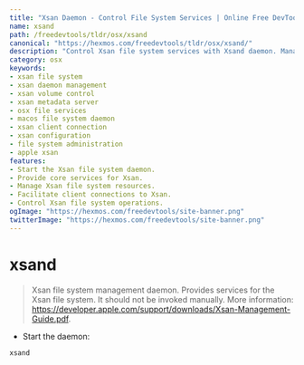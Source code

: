 ```yaml
---
title: "Xsan Daemon - Control File System Services | Online Free DevTools by Hexmos"
name: xsand
path: /freedevtools/tldr/osx/xsand
canonical: "https://hexmos.com/freedevtools/tldr/osx/xsand/"
description: "Control Xsan file system services with Xsand daemon. Manage volumes, metadata, and client connections efficiently. Free online tool, no registration required."
category: osx
keywords:
- xsan file system
- xsan daemon management
- xsan volume control
- xsan metadata server
- osx file services
- macos file system daemon
- xsan client connection
- xsan configuration
- file system administration
- apple xsan
features:
- Start the Xsan file system daemon.
- Provide core services for Xsan.
- Manage Xsan file system resources.
- Facilitate client connections to Xsan.
- Control Xsan file system operations.
ogImage: "https://hexmos.com/freedevtools/site-banner.png"
twitterImage: "https://hexmos.com/freedevtools/site-banner.png"
---
```


# xsand

> Xsan file system management daemon. Provides services for the Xsan file system.
> It should not be invoked manually.
> More information: <https://developer.apple.com/support/downloads/Xsan-Management-Guide.pdf>.

- Start the daemon:

`xsand`
